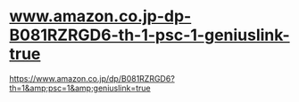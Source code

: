 # www.amazon.co.jp-dp-B081RZRGD6-th-1-psc-1-geniuslink-true
https://www.amazon.co.jp/dp/B081RZRGD6?th=1&amp;psc=1&amp;geniuslink=true
